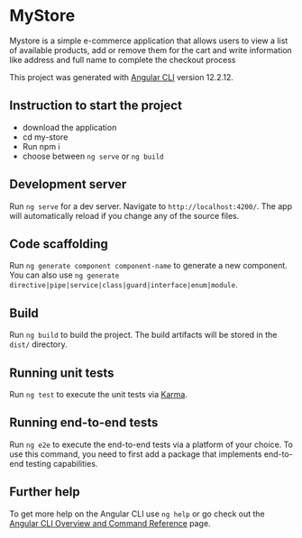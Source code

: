 # MyStore

Mystore is a simple e-commerce application that allows users to view a list of available products, add or remove them for the cart and write information like address and full name to complete the checkout process

This project was generated with [Angular CLI](https://github.com/angular/angular-cli) version 12.2.12.

## Instruction to start the project

- download the application
- cd my-store
- Run npm i
- choose between `ng serve` or `ng build`

## Development server

Run `ng serve` for a dev server. Navigate to `http://localhost:4200/`. The app will automatically reload if you change any of the source files.

## Code scaffolding

Run `ng generate component component-name` to generate a new component. You can also use `ng generate directive|pipe|service|class|guard|interface|enum|module`.

## Build

Run `ng build` to build the project. The build artifacts will be stored in the `dist/` directory.

## Running unit tests

Run `ng test` to execute the unit tests via [Karma](https://karma-runner.github.io).

## Running end-to-end tests

Run `ng e2e` to execute the end-to-end tests via a platform of your choice. To use this command, you need to first add a package that implements end-to-end testing capabilities.

## Further help

To get more help on the Angular CLI use `ng help` or go check out the [Angular CLI Overview and Command Reference](https://angular.io/cli) page.
